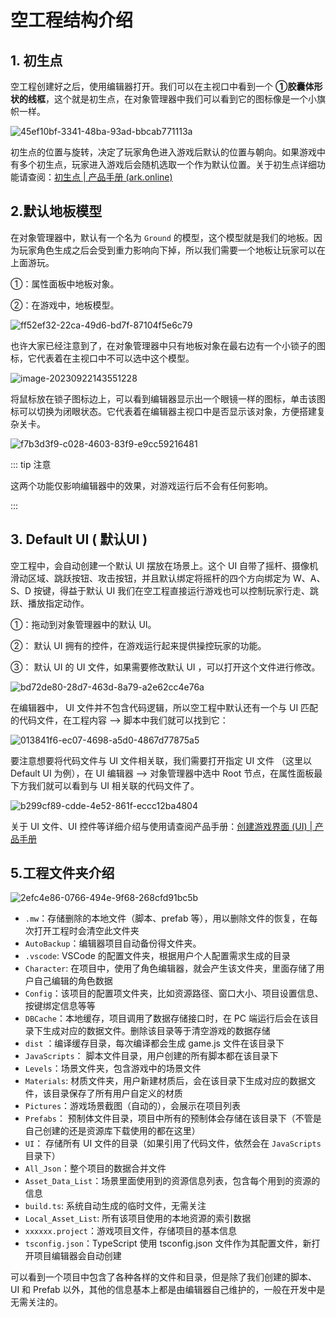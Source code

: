 # 空工程结构介绍

## 1. 初生点

空工程创建好之后，使用编辑器打开。我们可以在主视口中看到一个  **①胶囊体形状的线框**，这个就是初生点，在对象管理器中我们可以看到它的图标像是一个小旗帜一样。

![45ef10bf-3341-48ba-93ad-bbcab771113a](https://arkimg.ark.online/45ef10bf-3341-48ba-93ad-bbcab771113a.webp)

初生点的位置与旋转，决定了玩家角色进入游戏后默认的位置与朝向。如果游戏中有多个初生点，玩家进入游戏后会随机选取一个作为默认位置。关于初生点详细功能请查阅：[初生点 | 产品手册 (ark.online)](https://docs.ark.online/GameplayObjects/SpawnPoint.html)

## 2.默认地板模型

在对象管理器中，默认有一个名为 `Ground` 的模型，这个模型就是我们的地板。因为玩家角色生成之后会受到重力影响向下掉，所以我们需要一个地板让玩家可以在上面游玩。

①：属性面板中地板对象。

②：在游戏中，地板模型。

![ff52ef32-22ca-49d6-bd7f-87104f5e6c79](https://arkimg.ark.online/ff52ef32-22ca-49d6-bd7f-87104f5e6c79.webp)

也许大家已经注意到了，在对象管理器中只有地板对象在最右边有一个小锁子的图标，它代表着在主视口中不可以选中这个模型。

![image-20230922143551228](https://arkimg.ark.online/image-20230922143551228.png)

将鼠标放在锁子图标边上，可以看到编辑器显示出一个眼镜一样的图标，单击该图标可以切换为闭眼状态。它代表着在编辑器主视口中是否显示该对象，方便搭建复杂关卡。

![f7b3d3f9-c028-4603-83f9-e9cc59216481](https://arkimg.ark.online/f7b3d3f9-c028-4603-83f9-e9cc59216481.webp)

::: tip 注意

这两个功能仅影响编辑器中的效果，对游戏运行后不会有任何影响。

:::

## 3. Default UI ( 默认UI )

空工程中，会自动创建一个默认 UI 摆放在场景上。这个 UI 自带了摇杆、摄像机滑动区域、跳跃按钮、攻击按钮，并且默认绑定将摇杆的四个方向绑定为 W、A、S、D 按键，得益于默认 UI 我们在空工程直接运行游戏也可以控制玩家行走、跳跃、播放指定动作。

①：拖动到对象管理器中的默认 UI。

②： 默认 UI 拥有的控件，在游戏运行起来提供操控玩家的功能。

③： 默认 UI 的 UI 文件，如果需要修改默认 UI ，可以打开这个文件进行修改。

![bd72de80-28d7-463d-8a79-a2e62cc4e76a](https://arkimg.ark.online/bd72de80-28d7-463d-8a79-a2e62cc4e76a.webp)

在编辑器中， UI 文件并不包含代码逻辑，所以空工程中默认还有一个与 UI 匹配的代码文件，在工程内容 --> 脚本中我们就可以找到它：

![013841f6-ec07-4698-a5d0-4867d77875a5](https://arkimg.ark.online/013841f6-ec07-4698-a5d0-4867d77875a5.webp)

要注意想要将代码文件与 UI 文件相关联，我们需要打开指定 UI 文件 （这里以 Default UI 为例），在 UI 编辑器 --> 对象管理器中选中 Root 节点，在属性面板最下方我们就可以看到与 UI 相关联的代码文件了。

![b299cf89-cdde-4e52-861f-eccc12ba4804](https://arkimg.ark.online/b299cf89-cdde-4e52-861f-eccc12ba4804.webp)

关于 UI 文件、UI 控件等详细介绍与使用请查阅产品手册：[创建游戏界面 (UI) | 产品手册 ](https://docs.ark.online/UI/CreatingUserInterface(UI).html#如何创建游戏界面)

## 5.工程文件夹介绍

![2efc4e86-0766-494e-9f68-268cfd91bc5b](https://arkimg.ark.online/2efc4e86-0766-494e-9f68-268cfd91bc5b.webp)

- `.mw`：存储删除的本地文件（脚本、prefab 等），用以删除文件的恢复，在每次打开工程时会清空此文件夹
- `AutoBackup`：编辑器项目自动备份得文件夹。
- `.vscode`: VSCode 的配置文件夹，根据用户个人配置需求生成的目录
- `Character`: 在项目中，使用了角色编辑器，就会产生该文件夹，里面存储了用户自己编辑的角色数据
- `Config`：该项目的配置项文件夹，比如资源路径、窗口大小、项目设置信息、按键绑定信息等等
- `DBCache`：本地缓存，项目调用了数据存储接口时，在 PC 端运行后会在该目录下生成对应的数据文件。删除该目录等于清空游戏的数据存储
- `dist` ：编译缓存目录，每次编译都会生成 game.js 文件在该目录下
- `JavaScripts`：<Badge type="danger" text="重要" /> 脚本文件目录，用户创建的所有脚本都在该目录下
- `Levels`：场景文件夹，包含游戏中的场景文件
- `Materials`: 材质文件夹，用户新建材质后，会在该目录下生成对应的数据文件，该目录保存了所有用户自定义的材质
- `Pictures`：游戏场景截图（自动的），会展示在项目列表
- `Prefabs`：<Badge type="danger" text="重要" /> 预制体文件目录，项目中所有的预制体会存储在该目录下（不管是自己创建的还是资源库下载使用的都在这里）
- `UI`：<Badge type="danger" text="重要" /> 存储所有 UI 文件的目录（如果引用了代码文件，依然会在 `JavaScripts` 目录下）
- `All_Json`：整个项目的数据合并文件
- `Asset_Data_List`：场景里面使用到的资源信息列表，包含每个用到的资源的信息
- `build.ts`: 系统自动生成的临时文件，无需关注
- `Local_Asset_List`: 所有该项目使用的本地资源的索引数据
- `xxxxxx.project`：游戏项目文件，存储项目的基本信息
- `tsconfig.json`：TypeScript 使用 tsconfig.json 文件作为其配置文件，新打开项目编辑器会自动创建

可以看到一个项目中包含了各种各样的文件和目录，但是除了我们创建的脚本、UI 和 Prefab 以外，其他的信息基本上都是由编辑器自己维护的，一般在开发中是无需关注的。
